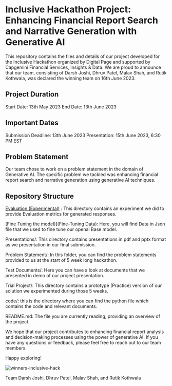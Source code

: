 # Inclusive Hackathon Project: Enhancing Financial Report Search and Narrative Generation with Generative AI

This repository contains the files and details of our project developed for the Inclusive Hackathon organized by Digital Page and supported by Capgemini Financial Services, Insights & Data. We are proud to announce that our team, consisting of Darsh Joshi, Dhruv Patel, Malav Shah, and Rutik Kothwala, was declared the winning team on 16th June 2023.

## Project Duration

Start Date: 13th May 2023
End Date: 13th June 2023

## Important Dates

Submission Deadline: 13th June 2023
Presentation: 15th June 2023, 6:30 PM EST

## Problem Statement

Our team chose to work on a problem statement in the domain of Generative AI. The specific problem we tackled was enhancing financial report search and narrative generation using generative AI techniques.

## Repository Structure

[Evaluation (Experimental)](Evaluation_(Experimental)) : This directory contains an experiment we did to provide Evaluation metrics for generated responses.


[Fine Tuning the model)](Fine-Tuning Data): Here, you will find Data in Json file that we used to fine tune our openai Base model. 


Presentations/: This directory contains presentations in pdf and pptx format as we presentation in our final submission. 


Problem Statement/: In this folder, you can find the problem statements provided to us at the start of 5 week long hackathon.


Test Documents/: Here you can have a look at documents that we presented in demo of our project presentation.


Trial Project/: This directory contains a prototype (Practice) version of our solution we experimented during those 5 weeks. 


code/: this is the directory where you can find the python file which contains the code and relevant documents.


README.md: The file you are currently reading, providing an overview of the project.

We hope that our project contributes to enhancing financial report analysis and decision-making processes using the power of generative AI. If you have any questions or feedback, please feel free to reach out to our team members.

Happy exploring!

![winners-inclusive-hack](https://github.com/darshjoshi/Inclusive_Hackathon_Project/assets/46282088/0c496e8a-36d2-47f7-8f9e-676cb12fe7a4)


Team Darsh Joshi, Dhruv Patel, Malav Shah, and Rutik Kothwala
